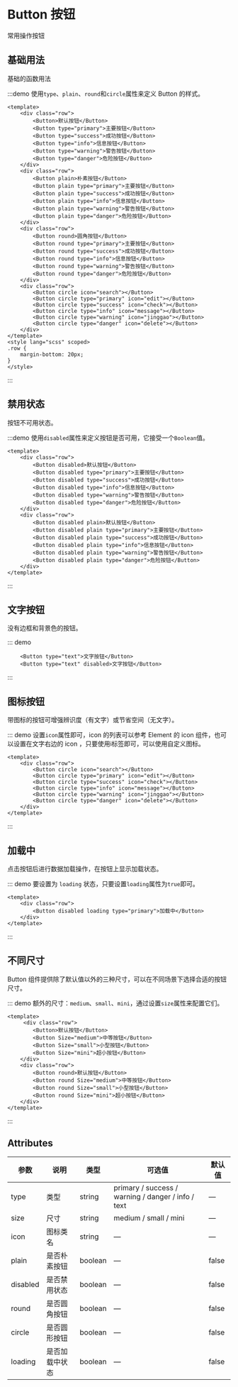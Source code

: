 # Button 按钮

常用操作按钮

## 基础用法

基础的函数用法

:::demo 使用`type`、`plain`、`round`和`circle`属性来定义 Button 的样式。
```vue
<template>
    <div class="row">
        <Button>默认按钮</Button>
        <Button type="primary">主要按钮</Button>
        <Button type="success">成功按钮</Button>
        <Button type="info">信息按钮</Button>
        <Button type="warning">警告按钮</Button>
        <Button type="danger">危险按钮</Button>
    </div>
    <div class="row">
        <Button plain>朴素按钮</Button>
        <Button plain type="primary">主要按钮</Button>
        <Button plain type="success">成功按钮</Button>
        <Button plain type="info">信息按钮</Button>
        <Button plain type="warning">警告按钮</Button>
        <Button plain type="danger">危险按钮</Button>
    </div>
    <div class="row">
        <Button round>圆角按钮</Button>
        <Button round type="primary">主要按钮</Button>
        <Button round type="success">成功按钮</Button>
        <Button round type="info">信息按钮</Button>
        <Button round type="warning">警告按钮</Button>
        <Button round type="danger">危险按钮</Button>
    </div>
    <div class="row">
        <Button circle icon="search"></Button>
        <Button circle type="primary" icon="edit"></Button>
        <Button circle type="success" icon="check"></Button>
        <Button circle type="info" icon="message"></Button>
        <Button circle type="warning" icon="jinggao"></Button>
        <Button circle type="danger" icon="delete"></Button>
    </div>
</template>
<style lang="scss" scoped>
.row {
    margin-bottom: 20px; 
}
</style>
```
:::

## 禁用状态

按钮不可用状态。

:::demo 使用`disabled`属性来定义按钮是否可用，它接受一个`Boolean`值。
```vue
<template>
    <div class="row">
        <Button disabled>默认按钮</Button>
        <Button disabled type="primary">主要按钮</Button>
        <Button disabled type="success">成功按钮</Button>
        <Button disabled type="info">信息按钮</Button>
        <Button disabled type="warning">警告按钮</Button>
        <Button disabled type="danger">危险按钮</Button>
    </div>
    <div class="row">
        <Button disabled plain>默认按钮</Button>
        <Button disabled plain type="primary">主要按钮</Button>
        <Button disabled plain type="success">成功按钮</Button>
        <Button disabled plain type="info">信息按钮</Button>
        <Button disabled plain type="warning">警告按钮</Button>
        <Button disabled plain type="danger">危险按钮</Button>
    </div>
</template>
```
:::

## 文字按钮

没有边框和背景色的按钮。

::: demo
```vue
    <Button type="text">文字按钮</Button>
    <Button type="text" disabled>文字按钮</Button>
```
:::

## 图标按钮

带图标的按钮可增强辨识度（有文字）或节省空间（无文字）。

::: demo 设置`icon`属性即可，icon 的列表可以参考 Element 的 icon 组件，也可以设置在文字右边的 icon ，只要使用i标签即可，可以使用自定义图标。
```vue
<template>
    <div class="row">
        <Button circle icon="search"></Button>
        <Button circle type="primary" icon="edit"></Button>
        <Button circle type="success" icon="check"></Button>
        <Button circle type="info" icon="message"></Button>
        <Button circle type="warning" icon="jinggao"></Button>
        <Button circle type="danger" icon="delete"></Button>
    </div>
</template>
```
:::

## 加载中

点击按钮后进行数据加载操作，在按钮上显示加载状态。

::: demo 要设置为 `loading` 状态，只要设置`loading`属性为`true`即可。
```vue
<template>
    <div class="row">
        <Button disabled loading type="primary">加载中</Button>
    </div>
</template>
```
:::

## 不同尺寸
Button 组件提供除了默认值以外的三种尺寸，可以在不同场景下选择合适的按钮尺寸。

::: demo 额外的尺寸：`medium`、`small`、`mini`，通过设置`size`属性来配置它们。
```vue
<template>
     <div class="row">
        <Button>默认按钮</Button>
        <Button Size="medium">中等按钮</Button>
        <Button Size="small">小型按钮</Button>
        <Button Size="mini">超小按钮</Button>
    </div>
    <div class="row">
        <Button round>默认按钮</Button>
        <Button round Size="medium">中等按钮</Button>
        <Button round Size="small">小型按钮</Button>
        <Button round Size="mini">超小按钮</Button>
    </div>
</template>
```
:::

## Attributes
| 参数      | 说明          | 类型         | 可选值   | 默认值 |
| ----------| -----------   | -----------  |  ----------- | -----------|
| type      | 类型          | string       | primary / success / warning / danger / info / text | — |
| size      | 尺寸          | string       | medium / small / mini | — |
| icon      | 图标类名      | string       | — | — |
| plain     | 是否朴素按钮   | boolean     | — | false |
| disabled  | 是否禁用状态   | boolean      | — | false |
| round     | 是否圆角按钮   | boolean     | — | false |
| circle    | 是否圆形按钮   | boolean     | — | false |
| loading   | 是否加载中状态 | boolean     | — | false |